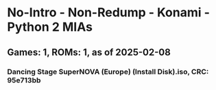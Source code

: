 # No-Intro - Non-Redump - Konami - Python 2 MIAs
## Games: 1, ROMs: 1, as of 2025-02-08
### Dancing Stage SuperNOVA (Europe) (Install Disk).iso, CRC: 95e713bb

